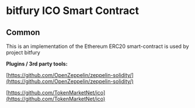 # bitfury ICO Smart Contract

## Common

This is an implementation of the Ethereum ERC20 smart-contract is used by project bitfury

<b>Plugins / 3rd party tools:</b>

[https://github.com/OpenZeppelin/zeppelin-solidity/](https://github.com/OpenZeppelin/zeppelin-solidity/)

[https://github.com/TokenMarketNet/ico](https://github.com/TokenMarketNet/ico)